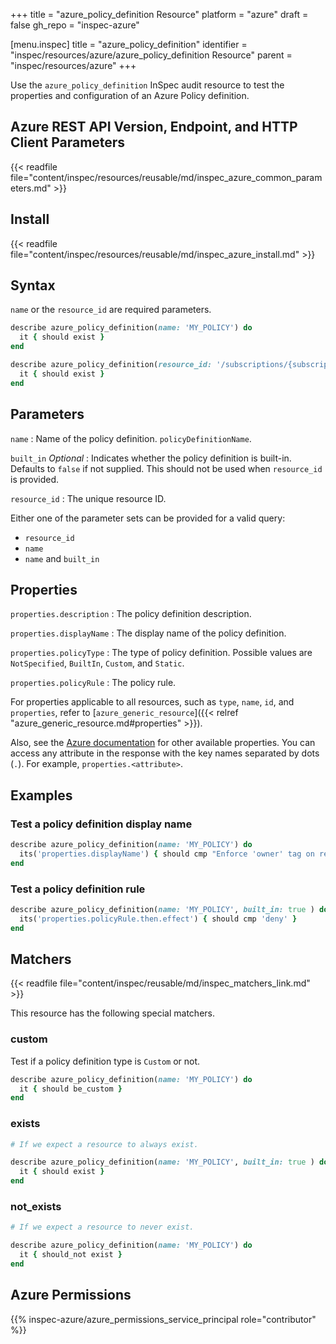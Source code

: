+++
title = "azure_policy_definition Resource"
platform = "azure"
draft = false
gh_repo = "inspec-azure"

[menu.inspec]
title = "azure_policy_definition"
identifier = "inspec/resources/azure/azure_policy_definition Resource"
parent = "inspec/resources/azure"
+++

Use the `azure_policy_definition` InSpec audit resource to test the properties and configuration of an Azure Policy definition.

## Azure REST API Version, Endpoint, and HTTP Client Parameters

{{< readfile file="content/inspec/resources/reusable/md/inspec_azure_common_parameters.md" >}}

## Install

{{< readfile file="content/inspec/resources/reusable/md/inspec_azure_install.md" >}}

## Syntax

`name` or the `resource_id` are required parameters.

```ruby
describe azure_policy_definition(name: 'MY_POLICY') do
  it { should exist }
end
```

```ruby
describe azure_policy_definition(resource_id: '/subscriptions/{subscriptionId}/providers/Microsoft.Authorization/policyDefinitions/{policyDefinitionName}') do
  it { should exist }
end
```

## Parameters

`name`
: Name of the policy definition. `policyDefinitionName`.

`built_in` _Optional_
: Indicates whether the policy definition is built-in. Defaults to `false` if not supplied. This should not be used when `resource_id` is provided.

`resource_id`
: The unique resource ID.

Either one of the parameter sets can be provided for a valid query:

- `resource_id`
- `name`
- `name` and `built_in`

## Properties

`properties.description`
: The policy definition description.

`properties.displayName`
: The display name of the policy definition.

`properties.policyType`
: The type of policy definition. Possible values are `NotSpecified`, `BuiltIn`, `Custom`, and `Static`.

`properties.policyRule`
: The policy rule.

For properties applicable to all resources, such as `type`, `name`, `id`, and `properties`, refer to [`azure_generic_resource`]({{< relref "azure_generic_resource.md#properties" >}}).

Also, see the [Azure documentation](https://docs.microsoft.com/en-us/rest/api/policy/policy-definitions/get) for other available properties. You can access any attribute in the response with the key names separated by dots (`.`). For example, `properties.<attribute>`.

## Examples

### Test a policy definition display name

```ruby
describe azure_policy_definition(name: 'MY_POLICY') do
  its('properties.displayName') { should cmp "Enforce 'owner' tag on resource groups" }
end
```

### Test a policy definition rule

```ruby
describe azure_policy_definition(name: 'MY_POLICY', built_in: true ) do
  its('properties.policyRule.then.effect') { should cmp 'deny' }
end
```

## Matchers

{{< readfile file="content/inspec/reusable/md/inspec_matchers_link.md" >}}

This resource has the following special matchers.

### custom

Test if a policy definition type is `Custom` or not.

```ruby
describe azure_policy_definition(name: 'MY_POLICY') do
  it { should be_custom }
end
```

### exists

```ruby
# If we expect a resource to always exist.

describe azure_policy_definition(name: 'MY_POLICY', built_in: true ) do
  it { should exist }
end
```

### not_exists

```ruby
# If we expect a resource to never exist.

describe azure_policy_definition(name: 'MY_POLICY') do
  it { should_not exist }
end
```

## Azure Permissions

{{% inspec-azure/azure_permissions_service_principal role="contributor" %}}

